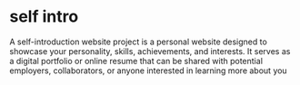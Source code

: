 # self intro
 A self-introduction website project is a personal website designed to showcase your personality, skills, achievements, and interests. It serves as a digital portfolio or online resume that can be shared with potential employers, collaborators, or anyone interested in learning more about you
